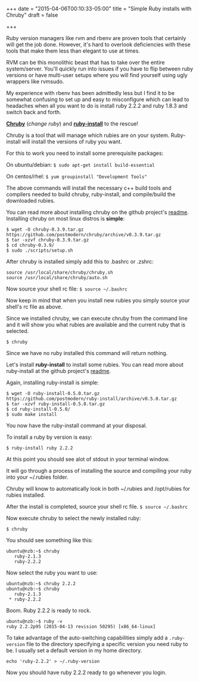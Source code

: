 +++
date = "2015-04-06T00:10:33-05:00"
title = "Simple Ruby installs with Chruby"
draft = false

+++


Ruby version managers like rvm and rbenv are proven tools that certainly will get the job done. However, it's hard to overlook deficiencies with these tools that make them less than elegant to use at times. 

RVM can be this monolithic beast that has to take over the entire system/server. You'll quickly run into issues if you have to flip between ruby versions or have multi-user setups where you will find yourself using ugly wrappers like rvmsudo.

My experience with rbenv has been admittedly less but I find it to be somewhat confusing to set up and easy to misconfigure which can lead to headaches when all you want to do is install ruby 2.2.2 and ruby 1.8.3 and switch back and forth.

[**Chruby**](https://github.com/postmodern/chruby) (*change ruby*) and [**ruby-install**](https://github.com/postmodern/ruby-install) to the rescue!

Chruby is a tool that will manage which rubies are on your system. Ruby-install will install the versions of ruby you want.

For this to work you need to install some prerequisite packages:

On ubuntu/debian:
`$ sudo apt-get install build-essential`

On centos/rhel:
`$ yum groupinstall "Development Tools"`

The above commands will install the necessary c++ build tools and compilers needed to build chruby, ruby-install, and compile/build the downloaded rubies.

You can read more about installing chruby on the github project's [readme](https://github.com/postmodern/chruby/blob/master/README.md). Installing chruby on most linux distros is **simple**:

    $ wget -O chruby-0.3.9.tar.gz https://github.com/postmodern/chruby/archive/v0.3.9.tar.gz
    $ tar -xzvf chruby-0.3.9.tar.gz
    $ cd chruby-0.3.9/
    $ sudo ./scripts/setup.sh

After chruby is installed simply add this to .bashrc or .zshrc:

    source /usr/local/share/chruby/chruby.sh
    source /usr/local/share/chruby/auto.sh

Now source your shell rc file:
    `$ source ~/.bashrc`

Now keep in mind that when you install new rubies you simply source your shell's rc file as above.

Since we installed chruby, we can execute chruby from the command line and it will show you what rubies are available and the current ruby that is selected.

`$ chruby`

Since we have no ruby installed this command will return nothing.

Let's install **ruby-install** to install some rubies. You can read more about ruby-install at the github project's [readme](https://github.com/postmodern/ruby-install/blob/master/README.md).

Again, installing ruby-install is simple:

    $ wget -O ruby-install-0.5.0.tar.gz https://github.com/postmodern/ruby-install/archive/v0.5.0.tar.gz
    $ tar -xzvf ruby-install-0.5.0.tar.gz
    $ cd ruby-install-0.5.0/
    $ sudo make install


You now have the ruby-install command at your disposal.

To install a ruby by version is easy:

`$ ruby-install ruby 2.2.2`

At this point you should see alot of stdout in your terminal window.

It will go through a process of installing the source and compiling your ruby into your ~/.rubies folder.

Chruby will know to automatically look in both ~/.rubies and /opt/rubies for rubies installed.

After the install is completed, source your shell rc file.
`$ source ~/.bashrc`

Now execute chruby to select the newly installed ruby:

`$ chruby`

You should see something like this:

    ubuntu@nzb:~$ chruby
       ruby-2.1.3
       ruby-2.2.2
   
Now select the ruby you want to use:
    
    ubuntu@nzb:~$ chruby 2.2.2
    ubuntu@nzb:~$ chruby
       ruby-2.1.3
     * ruby-2.2.2

Boom. Ruby 2.2.2 is ready to rock.

    ubuntu@nzb:~$ ruby -v
    ruby 2.2.2p95 (2015-04-13 revision 50295) [x86_64-linux]

To take advantage of the auto-switching capabilities simply add a `.ruby-version` file to the directory specifying a specific version you need ruby to be. I usually set a default version in my home directory.

`echo 'ruby-2.2.2' > ~/.ruby-version`

Now you should have ruby 2.2.2 ready to go whenever you login.

